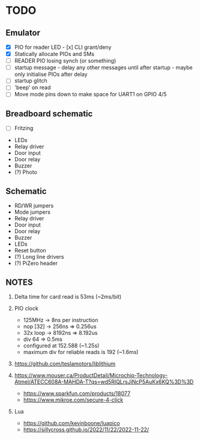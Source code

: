 # TODO

## Emulator
- [x] PIO for reader LED
      - [x] CLI grant/deny
- [x] Statically allocate PIOs and SMs
- [ ] READER PIO losing synch (or something)
- [ ] startup message
      - delay any other messages until after startup
      - maybe only initialise PIOs after delay
- [ ] startup glitch
- [ ] 'beep' on read
- [ ] Move mode pins down to make space for UART1 on GPIO 4/5

## Breadboard schematic
- [ ] Fritzing
- LEDs
- Relay driver
- Door input
- Door relay
- Buzzer
- (?) Photo

## Schematic
- RD/WR jumpers
- Mode jumpers
- Relay driver
- Door input
- Door relay
- Buzzer
- LEDs
- Reset button
- (?) Long line drivers
- (?) PiZero header

## NOTES

1. Delta time for card read is 53ms (~2ms/bit)
2. PIO clock 
   - 125MHz   -> 8ns per instruction
   - nop [32] -> 256ns  => 0.256us
   - 32x loop -> 8192ns => 8.192us
   - div 64 => 0.5ms
   - configured at 152.588 (~1.25s)
   - maximum div for reliable reads is 192 (~1.6ms)

3. https://github.com/teslamotors/liblithium
4. https://www.mouser.ca/ProductDetail/Microchip-Technology-Atmel/ATECC608A-MAHDA-T?qs=wd5RIQLrsJiNcP5AuKx6KQ%3D%3D
   - https://www.sparkfun.com/products/18077
   - https://www.mikroe.com/secure-4-click
5. Lua
   - https://github.com/kevinboone/luapico
   - https://sillycross.github.io/2022/11/22/2022-11-22/
